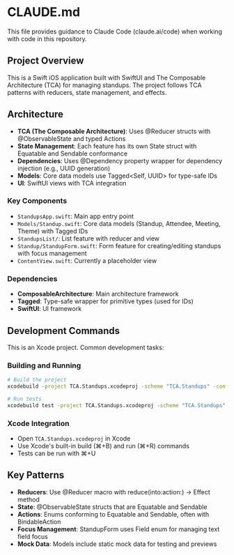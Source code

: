 # CLAUDE.md

This file provides guidance to Claude Code (claude.ai/code) when working with code in this repository.

## Project Overview

This is a Swift iOS application built with SwiftUI and The Composable Architecture (TCA) for managing standups. The project follows TCA patterns with reducers, state management, and effects.

## Architecture

- **TCA (The Composable Architecture)**: Uses @Reducer structs with @ObservableState and typed Actions
- **State Management**: Each feature has its own State struct with Equatable and Sendable conformance
- **Dependencies**: Uses @Dependency property wrapper for dependency injection (e.g., UUID generation)
- **Models**: Core data models use Tagged<Self, UUID> for type-safe IDs
- **UI**: SwiftUI views with TCA integration

### Key Components

- `StandupsApp.swift`: Main app entry point
- `Models/Standup.swift`: Core data models (Standup, Attendee, Meeting, Theme) with Tagged IDs
- `StandupsList/`: List feature with reducer and view
- `Standup/StandupForm.swift`: Form feature for creating/editing standups with focus management
- `ContentView.swift`: Currently a placeholder view

### Dependencies

- **ComposableArchitecture**: Main architecture framework
- **Tagged**: Type-safe wrapper for primitive types (used for IDs)
- **SwiftUI**: UI framework

## Development Commands

This is an Xcode project. Common development tasks:

### Building and Running
```bash
# Build the project
xcodebuild -project TCA.Standups.xcodeproj -scheme "TCA.Standups" -configuration Debug

# Run tests
xcodebuild test -project TCA.Standups.xcodeproj -scheme "TCA.Standups"
```

### Xcode Integration
- Open `TCA.Standups.xcodeproj` in Xcode
- Use Xcode's built-in build (⌘+B) and run (⌘+R) commands
- Tests can be run with ⌘+U

## Key Patterns

- **Reducers**: Use @Reducer macro with reduce(into:action:) -> Effect<Action> method
- **State**: @ObservableState structs that are Equatable and Sendable
- **Actions**: Enums conforming to Equatable and Sendable, often with BindableAction
- **Focus Management**: StandupForm uses Field enum for managing text field focus
- **Mock Data**: Models include static mock data for testing and previews